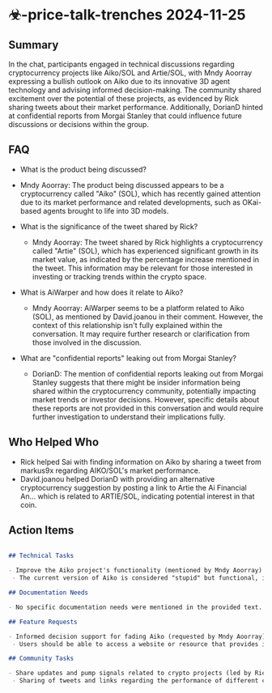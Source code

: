 # ☣-price-talk-trenches 2024-11-25

## Summary
 In the chat, participants engaged in technical discussions regarding cryptocurrency projects like Aiko/SOL and Artie/SOL, with Mndy Aoorray expressing a bullish outlook on Aiko due to its innovative 3D agent technology and advising informed decision-making. The community shared excitement over the potential of these projects, as evidenced by Rick sharing tweets about their market performance. Additionally, DorianD hinted at confidential reports from Morgai Stanley that could influence future discussions or decisions within the group.

## FAQ
 - What is the product being discussed?
  - Mndy Aoorray: The product being discussed appears to be a cryptocurrency called "Aiko" (SOL), which has recently gained attention due to its market performance and related developments, such as OKai-based agents brought to life into 3D models.

- What is the significance of the tweet shared by Rick?
  - Mndy Aoorray: The tweet shared by Rick highlights a cryptocurrency called "Artie" (SOL), which has experienced significant growth in its market value, as indicated by the percentage increase mentioned in the tweet. This information may be relevant for those interested in investing or tracking trends within the crypto space.

- What is AiWarper and how does it relate to Aiko?
  - Mndy Aoorray: AiWarper seems to be a platform related to Aiko (SOL), as mentioned by David.joanou in their comment. However, the context of this relationship isn't fully explained within the conversation. It may require further research or clarification from those involved in the discussion.

- What are "confidential reports" leaking out from Morgai Stanley?
  - DorianD: The mention of confidential reports leaking out from Morgai Stanley suggests that there might be insider information being shared within the cryptocurrency community, potentially impacting market trends or investor decisions. However, specific details about these reports are not provided in this conversation and would require further investigation to understand their implications fully.

## Who Helped Who
 - Rick helped Sai with finding information on Aiko by sharing a tweet from markus9x regarding AIKO/SOL's market performance.
- David.joanou helped DorianD with providing an alternative cryptocurrency suggestion by posting a link to Artie the Ai Financial An... which is related to ARTIE/SOL, indicating potential interest in that coin.

## Action Items
 ```markdown

## Technical Tasks

- Improve the Aiko project's functionality (mentioned by Mndy Aoorray)
  - The current version of Aiko is considered "stupid" but functional, indicating a need to enhance its features or performance.

## Documentation Needs

- No specific documentation needs were mentioned in the provided text.

## Feature Requests

- Informed decision support for fading Aiko (requested by Mndy Aoorray)
  - Users should be able to access a website or resource that provides information before deciding to fade on Aiko, ensuring they make an informed choice.

## Community Tasks

- Share updates and pump signals related to crypto projects (led by Rick)
  - Sharing of tweets and links regarding the performance of different cryptocurrencies like Artie/SOL is a community task that helps keep members updated on market trends.
```

